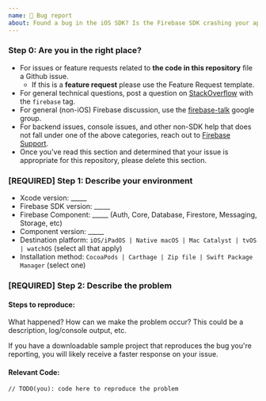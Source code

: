 ```yaml
---
name: 🐞 Bug report
about: Found a bug in the iOS SDK? Is the Firebase SDK crashing your app? File it here.
---
```

<!-- DO NOT DELETE
validate_template=true
template_path=.github/ISSUE_TEMPLATE/bug_report.md
-->
### Step 0: Are you in the right place?

  * For issues or feature requests related to __the code in this repository__
    file a Github issue.
    * If this is a __feature request__ please use the Feature Request template.
  * For general technical questions, post a question on [StackOverflow](http://stackoverflow.com/)
    with the `firebase` tag.
  * For general (non-iOS) Firebase discussion, use the [firebase-talk](https://groups.google.com/forum/#!forum/firebase-talk)
    google group.
  * For backend issues, console issues, and other non-SDK help that does not fall under one
    of the above categories, reach out to
    [Firebase Support](https://firebase.google.com/support/).
  * Once you've read this section and determined that your issue is appropriate for
    this repository, please delete this section.

### [REQUIRED] Step 1: Describe your environment

  * Xcode version: _____
  * Firebase SDK version: _____
  * Firebase Component: _____ (Auth, Core, Database, Firestore, Messaging, Storage, etc)
  * Component version: _____
  * Destination platform: `iOS/iPadOS | Native macOS | Mac Catalyst | tvOS | watchOS` (select all that apply)
  * Installation method: `CocoaPods | Carthage | Zip file | Swift Package Manager` (select one)

### [REQUIRED] Step 2: Describe the problem

#### Steps to reproduce:

What happened? How can we make the problem occur?
This could be a description, log/console output, etc.

If you have a downloadable sample project that reproduces the bug you're reporting, you will
likely receive a faster response on your issue.

#### Relevant Code:

```
// TODO(you): code here to reproduce the problem
```
